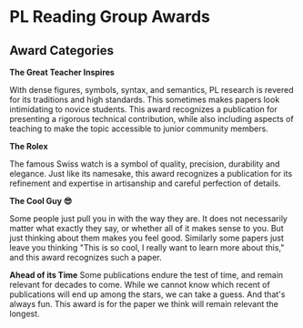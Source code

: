 # PL Reading Group Awards

## Award Categories

**The Great Teacher Inspires**

With dense figures, symbols, syntax, and semantics, PL research is revered for its traditions and high standards. This sometimes makes papers look intimidating to novice students.
This award recognizes a publication for presenting a rigorous technical contribution, while also including aspects of teaching to make the topic accessible to junior community members.

**The Rolex**

The famous Swiss watch is a symbol of quality, precision, durability and elegance.
Just like its namesake, this award recognizes a publication for its refinement and expertise in artisanship and careful perfection of details.

**The Cool Guy 😎**

Some people just pull you in with the way they are.
It does not necessarily matter what exactly they say,
or whether all of it makes sense to you.
But just thinking about them makes you feel good.
Similarly some papers just leave you thinking
"This is so cool, I really want to learn more about this,"
and this award recognizes such a paper.

**Ahead of its Time**
Some publications endure the test of time,
and remain relevant for decades to come.
While we cannot know which recent of publications will end up among the stars,
we can take a guess.
And that's always fun.
This award is for the paper we think will remain relevant the longest.